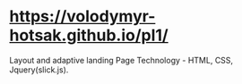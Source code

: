 # https://volodymyr-hotsak.github.io/pl1/
Layout and adaptive landing Page 
Technology - HTML, CSS, Jquery(slick.js).


